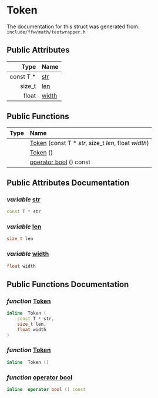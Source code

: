 Token
===================================


The documentation for this struct was generated from: `include/ffw/math/textwrapper.h`



## Public Attributes

| Type | Name |
| -------: | :------- |
|  const T * | [str](#81e4fc10) |
|  size_t | [len](#57007aa7) |
|  float | [width](#bcaf3ba7) |


## Public Functions

| Type | Name |
| -------: | :------- |
|   | [Token](#a5939b20) (const T * _str_, size_t _len_, float _width_)  |
|   | [Token](#84f22c9c) ()  |
|   | [operator bool](#58176de9) () const  |


## Public Attributes Documentation

### _variable_ <a id="81e4fc10" href="#81e4fc10">str</a>

```cpp
const T * str
```



### _variable_ <a id="57007aa7" href="#57007aa7">len</a>

```cpp
size_t len
```



### _variable_ <a id="bcaf3ba7" href="#bcaf3ba7">width</a>

```cpp
float width
```





## Public Functions Documentation

### _function_ <a id="a5939b20" href="#a5939b20">Token</a>

```cpp
inline  Token (
    const T * str,
    size_t len,
    float width
) 
```



### _function_ <a id="84f22c9c" href="#84f22c9c">Token</a>

```cpp
inline  Token () 
```



### _function_ <a id="58176de9" href="#58176de9">operator bool</a>

```cpp
inline  operator bool () const 
```





